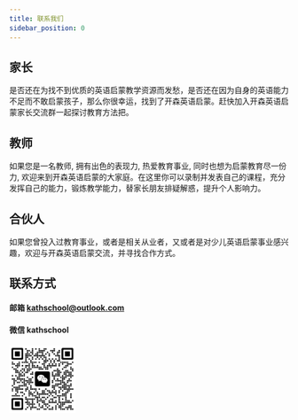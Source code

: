 ```yaml
---
title: 联系我们
sidebar_position: 0
---
```


## 家长

是否还在为找不到优质的英语启蒙教学资源而发愁，是否还在因为自身的英语能力不足而不敢启蒙孩子，那么你很幸运，找到了开森英语启蒙。赶快加入开森英语启蒙家长交流群一起探讨教育方法把。

## 教师

如果您是一名教师, 拥有出色的表现力, 热爱教育事业, 同时也想为启蒙教育尽一份力, 欢迎来到开森英语启蒙的大家庭。在这里你可以录制并发表自己的课程，充分发挥自己的能力，锻炼教学能力，替家长朋友排疑解惑，提升个人影响力。

## 合伙人

如果您曾投入过教育事业，或者是相关从业者，又或者是对少儿英语启蒙事业感兴趣，欢迎与开森英语启蒙交流，并寻找合作方式。

## 联系方式

#### 邮箱 kathschool@outlook.com

#### 微信 kathschool

<img src="/img/wechat_qr.jpg" alt="QR Code" width="120" />
